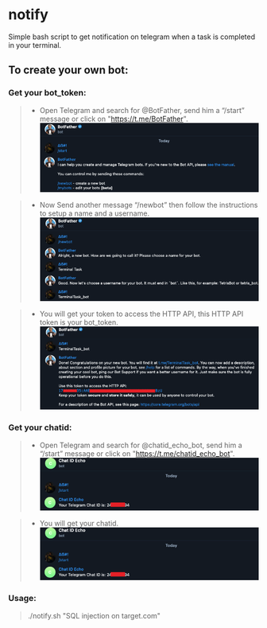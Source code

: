 # notify

Simple bash script to get notification on telegram when a task is completed in your terminal.

## To create your own bot:

### Get your bot_token:

>-  Open Telegram and search for @BotFather, send him a “/start” message or click on "https://t.me/BotFather".
![](https://raw.githubusercontent.com/abhiunix/notify/master/Supporting_Material/step1.png)


>- Now Send another message “/newbot” then follow the instructions to setup a name and a username.
![](https://raw.githubusercontent.com/abhiunix/notify/master/Supporting_Material/step2.png)


>- You will get your token to access the HTTP API, this HTTP API token is your bot_token.
![](https://raw.githubusercontent.com/abhiunix/notify/master/Supporting_Material/step3.png)
	
### Get your chatid:

>- Open Telegram and search for @chatid_echo_bot, send him a “/start” message or click on "https://t.me/chatid_echo_bot".
![](https://raw.githubusercontent.com/abhiunix/notify/master/Supporting_Material/step1_1.png)

>- You will get your chatid.
![](https://raw.githubusercontent.com/abhiunix/notify/master/Supporting_Material/step1_1.png)




### Usage: 

> ./notify.sh "SQL injection on target.com"


